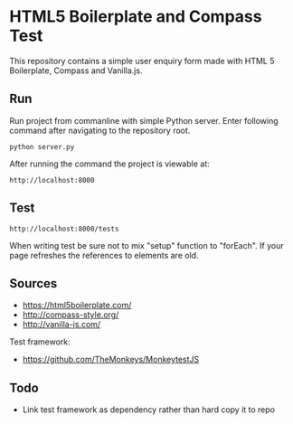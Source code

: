 # HTML5 Boilerplate and Compass Test

This repository contains a simple user enquiry form made with HTML 5 Boilerplate, Compass and Vanilla.js.

## Run

Run project from commanline with simple Python server. Enter following command after navigating to the repository root.

    python server.py

After running the command the project is viewable at:

    http://localhost:8000

## Test

    http://localhost:8000/tests

When writing test be sure not to mix "setup" function to "forEach". If your page refreshes the references to elements are old.

## Sources

 * https://html5boilerplate.com/
 * http://compass-style.org/
 * http://vanilla-js.com/

Test framework:
 
 * https://github.com/TheMonkeys/MonkeytestJS

## Todo

 - Link test framework as dependency rather than hard copy it to repo
